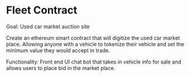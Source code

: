 # Fleet Contract
Goal:
Used car market auction site


Create an ethereum smart contract that will digitize the used car market place. 
Allowing anyone with a vehicle to tokenize their vehicle and set the minimum value they would accept in trade.

Functionality:
Front end UI chat bot that takes in vehicle info for sale and allows users to place bid in the market place.
